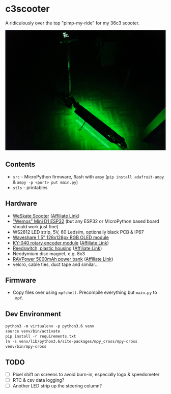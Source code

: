 # c3scooter

A ridiculously over the top "pimp-my-ride" for my 36c3 scooter.

![](./assets/scooter.jpg)

## Contents

  * `src` - MicroPython firmware, flash with `ampy` (`pip install adafruit-ampy` & `ampy -p <port> put main.py`)
  * `stls` - printables

## Hardware

  * [WeSkate Scooter](https://www.amazon.de/gp/product/B07SS7GXDT/) ([Affiliate Link](https://amzn.to/2PQr7il))
  * ["Wemos" Mini D1 ESP32](https://www.aliexpress.com/item/32834982479.html) (but any ESP32 or MicroPython based board should work just fine)
  * WS2812 LED strip, 5V, 60 Leds/m, optionally black PCB & IP67
  * [Waveshare 1.5" 128x128px RGB OLED module](https://www.aliexpress.com/item/32878557203.html)
  * [KY-040 rotary encoder module](https://www.amazon.de/gp/product/B07CMSHWV6/) ([Affiliate Link](https://amzn.to/2ScIAmC))
  * [Reedswitch, plastic housing](https://www.amazon.de/gp/product/B07SZDGXLC/) ([Affiliate Link](https://amzn.to/35ZC6eE))
  * Neodymium disc magnet, e.g. 8x3
  * [RAVPower 5000mAh power bank](https://www.amazon.de/gp/product/B07KSWHV45/) ([Affiliate Link](https://amzn.to/34LeKbp))
  * velcro, cable ties, duct tape and similar...

## Firmware

  * Copy files over using `mpfshell`. Precompile everything but `main.py` to ` .mpf`.

## Dev Environment

```
python3 -m virtualenv -p python3.6 venv
source venv/bin/activate
pip install -r requirements.txt
ln -s venv/lib/python3.6/site-packages/mpy_cross/mpy-cross venv/bin/mpy-cross
```

## TODO

  * [ ] Pixel shift on screens to avoid burn-in, especially logo & speedometer
  * [ ] RTC & csv data logging?
  * [ ] Another LED strip up the steering column?
